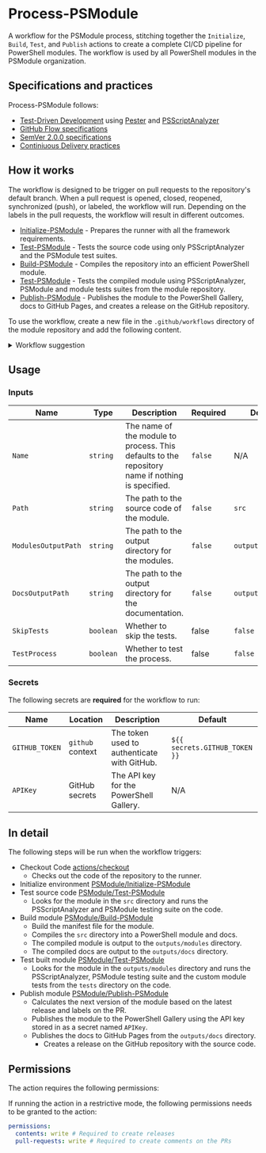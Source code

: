 # Process-PSModule

A workflow for the PSModule process, stitching together the `Initialize`, `Build`, `Test`, and `Publish` actions to create a complete
CI/CD pipeline for PowerShell modules. The workflow is used by all PowerShell modules in the PSModule organization.

## Specifications and practices

Process-PSModule follows:

- [Test-Driven Development](https://testdriven.io/test-driven-development/) using [Pester](https://pester.dev) and [PSScriptAnalyzer](https://learn.microsoft.com/en-us/powershell/utility-modules/psscriptanalyzer/overview?view=ps-modules)
- [GitHub Flow specifications](https://docs.github.com/en/get-started/using-github/github-flow)
- [SemVer 2.0.0 specifications](https://semver.org)
- [Continiuous Delivery practices](https://en.wikipedia.org/wiki/Continuous_delivery)

## How it works

The workflow is designed to be trigger on pull requests to the repository's default branch.
When a pull request is opened, closed, reopened, synchronized (push), or labeled, the workflow will run.
Depending on the labels in the pull requests, the workflow will result in different outcomes.

- [Initialize-PSModule](https://github.com/PSModule/Initialize-PSModule/) - Prepares the runner with all the framework requirements.
- [Test-PSModule](https://github.com/PSModule/Test-PSModule/) - Tests the source code using only PSScriptAnalyzer and the PSModule test suites.
- [Build-PSModule](https://github.com/PSModule/Build-PSModule/) - Compiles the repository into an efficient PowerShell module.
- [Test-PSModule](https://github.com/PSModule/Test-PSModule/) - Tests the compiled module using PSScriptAnalyzer, PSModule and module tests suites from the module repository.
- [Publish-PSModule](https://github.com/PSModule/Publish-PSModule/) - Publishes the module to the PowerShell Gallery, docs to GitHub Pages, and creates a release on the GitHub repository.

To use the workflow, create a new file in the `.github/workflows` directory of the module repository and add the following content.
<details>
<summary>Workflow suggestion</summary>

```yaml
name: Process-PSModule

on:
  pull_request:
    branches:
      - main
    types:
      - closed
      - opened
      - reopened
      - synchronize
      - labeled

concurrency:
  group: ${{ github.workflow }}

permissions:
  contents: write
  pull-requests: write

jobs:
  Process-PSModule:
    uses: PSModule/Process-PSModule/.github/workflows/workflow.yml@v1
    secrets: inherit

```
</details>

## Usage

### Inputs

| Name | Type | Description | Required | Default |
| ---- | ---- | ----------- | -------- | ------- |
| `Name` | `string` | The name of the module to process. This defaults to the repository name if nothing is specified. | `false` | N/A |
| `Path` | `string` | The path to the source code of the module. | `false` | `src` |
| `ModulesOutputPath` | `string` | The path to the output directory for the modules. | `false` | `outputs/modules` |
| `DocsOutputPath` | `string` | The path to the output directory for the documentation. | `false` | `outputs/docs` |
| `SkipTests` | `boolean` | Whether to skip the tests. | false | `false` |
| `TestProcess` | `boolean` | Whether to test the process. | false | `false` |

### Secrets

The following secrets are **required** for the workflow to run:

| Name | Location | Description | Default |
| ---- | -------- | ----------- | ------- |
| `GITHUB_TOKEN` | `github` context | The token used to authenticate with GitHub. | `${{ secrets.GITHUB_TOKEN }}` |
| `APIKey` | GitHub secrets | The API key for the PowerShell Gallery. | N/A |

## In detail

The following steps will be run when the workflow triggers:

- Checkout Code [actions/checkout](https://github.com/actions/checkout/)
  - Checks out the code of the repository to the runner.
- Initialize environment [PSModule/Initialize-PSModule](https://github.com/PSModule/Initialize-PSModule/)
- Test source code [PSModule/Test-PSModule](https://github.com/PSModule/Test-PSModule/)
  - Looks for the module in the `src` directory and runs the PSScriptAnalyzer and PSModule testing suite on the code.
- Build module [PSModule/Build-PSModule](https://github.com/PSModule/Build-PSModule/)
  - Build the manifest file for the module.
  - Compiles the `src` directory into a PowerShell module and docs.
  - The compiled module is output to the `outputs/modules` directory.
  - The compiled docs are output to the `outputs/docs` directory.
- Test built module [PSModule/Test-PSModule](https://github.com/PSModule/Test-PSModule/)
  - Looks for the module in the `outputs/modules` directory and runs the PSScriptAnalyzer, PSModule testing suite and the custom module tests from the `tests` directory on the code.
- Publish module [PSModule/Publish-PSModule](https://github.com/PSModule/Publish-PSModule/)
  - Calculates the next version of the module based on the latest release and labels on the PR.
  - Publishes the module to the PowerShell Gallery using the API key stored in as a secret named `APIKey`.
  - Publishes the docs to GitHub Pages from the `outputs/docs` directory.
    - Creates a release on the GitHub repository with the source code.

## Permissions

The action requires the following permissions:

If running the action in a restrictive mode, the following permissions needs to be granted to the action:

```yaml
permissions:
  contents: write # Required to create releases
  pull-requests: write # Required to create comments on the PRs
```
